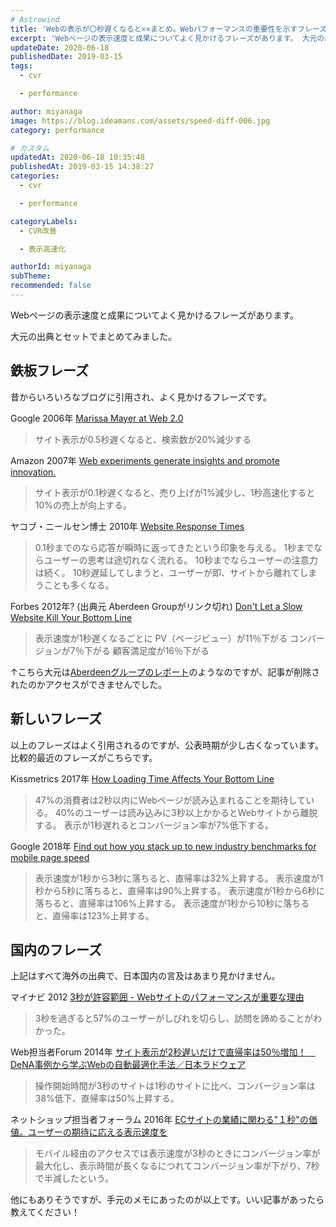 ```yaml
---
# Astrowind
title: 'Webの表示が〇秒遅くなると××まとめ。Webパフォーマンスの重要性を示すフレーズ集'
excerpt: 'Webページの表示速度と成果についてよく見かけるフレーズがあります。 大元の出典...'
updateDate: 2020-06-18
publishedDate: 2019-03-15
tags: 
  - cvr

  - performance

author: miyanaga
image: https://blog.ideamans.com/assets/speed-diff-006.jpg
category: performance

# カスタム
updatedAt: 2020-06-18 10:35:48
publishedAt: 2019-03-15 14:38:27
categories: 
  - cvr

  - performance

categoryLabels: 
  - CVR改善

  - 表示高速化

authorId: miyanaga
subTheme: 
recommended: false
---
```


Webページの表示速度と成果についてよく見かけるフレーズがあります。

大元の出典とセットでまとめてみました。

## 鉄板フレーズ

昔からいろいろなブログに引用され、よく見かけるフレーズです。

Google 2006年 [Marissa Mayer at Web 2.0](https://glinden.blogspot.com/2006/11/marissa-mayer-at-web-20.html)

> サイト表示が0.5秒遅くなると、検索数が20%減少する

Amazon 2007年 [Web experiments generate insights and promote innovation.](https://robotics.stanford.edu/~ronnyk/2007IEEEComputerOnlineExperiments.pdf)

> サイト表示が0.1秒遅くなると、売り上げが1%減少し、1秒高速化すると10%の売上が向上する。

ヤコブ・ニールセン博士 2010年
[Website Response Times](https://www.nngroup.com/articles/website-response-times/)

> 0.1秒までのなら応答が瞬時に返ってきたという印象を与える。
> 1秒までならユーザーの思考は途切れなく流れる。
> 10秒までならユーザーの注意力は続く。
> 10秒遅延してしまうと、ユーザーが即、サイトから離れてしまうことも多くなる。

Forbes 2012年? (出典元 Aberdeen Groupがリンク切れ) [Don't Let a Slow Website Kill Your Bottom Line](https://www.forbes.com/sites/rogerdooley/2012/12/04/fast-sites/)

> 表示速度が1秒遅くなるごとに
> PV（ページビュー）が11％下がる
> コンバージョンが7％下がる
> 顧客満足度が16％下がる

↑こちら大元は[Aberdeenグループのレポート](https://www.aberdeen.com/Aberdeen-Library/5136/RA-performance-web-application.aspx)のようなのですが、記事が削除されたのかアクセスができませんでした。

## 新しいフレーズ

以上のフレーズはよく引用されるのですが、公表時期が少し古くなっています。比較的最近のフレーズがこちらです。

Kissmetrics 2017年 [How Loading Time Affects Your Bottom Line](https://neilpatel.com/blog/loading-time/)

> 47%の消費者は2秒以内にWebページが読み込まれることを期待している。
> 40%のユーザーは読み込みに3秒以上かかるとWebサイトから離脱する。
> 表示が1秒遅れるとコンバージョン率が7%低下する。

Google 2018年
[Find out how you stack up to new industry benchmarks for mobile page speed](https://www.thinkwithgoogle.com/marketing-resources/data-measurement/mobile-page-speed-new-industry-benchmarks/)

> 表示速度が1秒から3秒に落ちると、直帰率は32%上昇する。
> 表示速度が1秒から5秒に落ちると、直帰率は90%上昇する。
> 表示速度が1秒から6秒に落ちると、直帰率は106%上昇する。
> 表示速度が1秒から10秒に落ちると、直帰率は123%上昇する。

## 国内のフレーズ

上記はすべて海外の出典で、日本国内の言及はあまり見かけません。

マイナビ 2012
[3秒が許容範囲 - Webサイトのパフォーマンスが重要な理由](https://news.mynavi.jp/article/20121211-a025/)

> 3秒を過ぎると57%のユーザーがしびれを切らし、訪問を諦めることがわかった。

Web担当者Forum 2014年
[サイト表示が2秒遅いだけで直帰率は50％増加！　DeNA事例から学ぶWebの自動最適化手法／日本ラドウェア](https://webtan.impress.co.jp/e/2014/07/08/17757)

> 操作開始時間が3秒のサイトは1秒のサイトに比べ、コンバージョン率は38%低下、直帰率は50%上昇する。

ネットショップ担当者フォーラム 2016年
[ECサイトの業績に関わる"１秒"の価値。ユーザーの期待に応える表示速度を](https://netshop.impress.co.jp/node/2572)

> モバイル経由のアクセスでは表示速度が3秒のときにコンバージョン率が最大化し、表示時間が長くなるにつれてコンバージョン率が下がり、7秒で半減したという。

他にもありそうですが、手元のメモにあったのが以上です。いい記事があったら教えてください！
